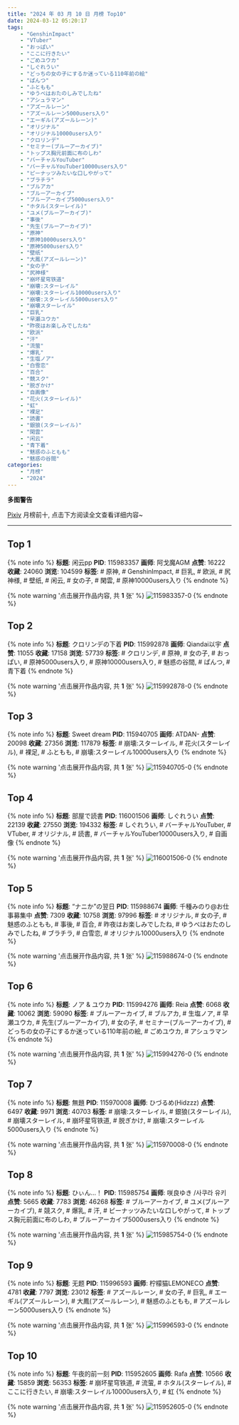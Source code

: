 ```yaml
---
title: "2024 年 03 月 10 日 月榜 Top10"
date: 2024-03-12 05:20:17
tags:
    - "GenshinImpact"
    - "VTuber"
    - "おっぱい"
    - "ここに行きたい"
    - "ごめユウカ"
    - "しぐれうい"
    - "どっちの女の子にするか迷っている110年前の絵"
    - "ぱんつ"
    - "ふともも"
    - "ゆうべはおたのしみでしたね"
    - "アシュラマン"
    - "アズールレーン"
    - "アズールレーン5000users入り"
    - "エーギル(アズールレーン)"
    - "オリジナル"
    - "オリジナル10000users入り"
    - "クロリンデ"
    - "セミナー(ブルーアーカイブ)"
    - "トップス胸元前面に布のしわ"
    - "バーチャルYouTuber"
    - "バーチャルYouTuber10000users入り"
    - "ピーナッツみたいな口しやがって"
    - "ブラチラ"
    - "ブルアカ"
    - "ブルーアーカイブ"
    - "ブルーアーカイブ5000users入り"
    - "ホタル(スターレイル)"
    - "ユメ(ブルーアーカイブ)"
    - "事後"
    - "先生(ブルーアーカイブ)"
    - "原神"
    - "原神10000users入り"
    - "原神5000users入り"
    - "壁纸"
    - "大鳳(アズールレーン)"
    - "女の子"
    - "尻神様"
    - "崩坏星穹铁道"
    - "崩壊:スターレイル"
    - "崩壊:スターレイル10000users入り"
    - "崩壊:スターレイル5000users入り"
    - "崩壊スターレイル"
    - "巨乳"
    - "早瀬ユウカ"
    - "昨夜はお楽しみでしたね"
    - "欧派"
    - "汗"
    - "流萤"
    - "爆乳"
    - "生塩ノア"
    - "白雪恋"
    - "百合"
    - "競スク"
    - "脱ぎかけ"
    - "自画像"
    - "花火(スターレイル)"
    - "虹"
    - "裸足"
    - "読書"
    - "銀狼(スターレイル)"
    - "閑雲"
    - "闲云"
    - "青下着"
    - "魅惑のふともも"
    - "魅惑の谷間"
categories:
    - "月榜"
    - "2024"
---
```


<i class="fa fa-triangle-exclamation"></i>**多图警告**<i class="fa fa-triangle-exclamation"></i>

[Pixiv](https://www.pixiv.net/) 月榜前十, 点击下方阅读全文查看详细内容~

<!-- more -->

---

## Top 1

{% note info %}
**标题**: 闲云pp
**PID**: 115983357 **画师**: 阿戈魔AGM
**点赞**: 16222 **收藏**: 24060 **浏览**: 104599
**标签**: # 原神, # GenshinImpact, # 巨乳, # 欧派, # 尻神様, # 壁纸, # 闲云, # 女の子, # 閑雲, # 原神10000users入り
{% endnote %}

{% note warning '点击展开作品内容, 共 **1** 张' %}
![115983357-0](https://i.pixiv.re/img-original/img/2024/02/12/13/03/27/115983357_p0.jpg)
{% endnote %}

## Top 2

{% note info %}
**标题**: クロリンデの下着
**PID**: 115992878 **画师**: Qiandai以宇
**点赞**: 11055 **收藏**: 17158 **浏览**: 57739
**标签**: # クロリンデ, # 原神, # 女の子, # おっぱい, # 原神5000users入り, # 原神10000users入り, # 魅惑の谷間, # ぱんつ, # 青下着
{% endnote %}

{% note warning '点击展开作品内容, 共 **1** 张' %}
![115992878-0](https://i.pixiv.re/img-original/img/2024/02/12/19/45/11/115992878_p0.png)
{% endnote %}

## Top 3

{% note info %}
**标题**: Sweet dream
**PID**: 115940705 **画师**: ATDAN-
**点赞**: 20098 **收藏**: 27356 **浏览**: 117879
**标签**: # 崩壊:スターレイル, # 花火(スターレイル), # 裸足, # ふともも, # 崩壊:スターレイル10000users入り
{% endnote %}

{% note warning '点击展开作品内容, 共 **1** 张' %}
![115940705-0](https://i.pixiv.re/img-original/img/2024/02/11/06/12/16/115940705_p0.png)
{% endnote %}

## Top 4

{% note info %}
**标题**: 部屋で読書
**PID**: 116001506 **画师**: しぐれうい
**点赞**: 22139 **收藏**: 27550 **浏览**: 194332
**标签**: # しぐれうい, # バーチャルYouTuber, # VTuber, # オリジナル, # 読書, # バーチャルYouTuber10000users入り, # 自画像
{% endnote %}

{% note warning '点击展开作品内容, 共 **1** 张' %}
![116001506-0](https://i.pixiv.re/img-original/img/2024/02/13/00/00/26/116001506_p0.jpg)
{% endnote %}

## Top 5

{% note info %}
**标题**: “ナニか”の翌日
**PID**: 115988674 **画师**: 千種みのり@お仕事募集中
**点赞**: 7309 **收藏**: 10758 **浏览**: 97996
**标签**: # オリジナル, # 女の子, # 魅惑のふともも, # 事後, # 百合, # 昨夜はお楽しみでしたね, # ゆうべはおたのしみでしたね, # ブラチラ, # 白雪恋, # オリジナル10000users入り
{% endnote %}

{% note warning '点击展开作品内容, 共 **1** 张' %}
![115988674-0](https://i.pixiv.re/img-original/img/2024/02/12/17/11/02/115988674_p0.jpg)
{% endnote %}

## Top 6

{% note info %}
**标题**: ノア & ユウカ
**PID**: 115994276 **画师**: Reia
**点赞**: 6068 **收藏**: 10062 **浏览**: 59090
**标签**: # ブルーアーカイブ, # ブルアカ, # 生塩ノア, # 早瀬ユウカ, # 先生(ブルーアーカイブ), # 女の子, # セミナー(ブルーアーカイブ), # どっちの女の子にするか迷っている110年前の絵, # ごめユウカ, # アシュラマン
{% endnote %}

{% note warning '点击展开作品内容, 共 **1** 张' %}
![115994276-0](https://i.pixiv.re/img-original/img/2024/02/12/20/30/10/115994276_p0.png)
{% endnote %}

## Top 7

{% note info %}
**标题**: 無題
**PID**: 115970008 **画师**: ひづるめ(Hidzzz)
**点赞**: 6497 **收藏**: 9971 **浏览**: 40703
**标签**: # 崩壊:スターレイル, # 銀狼(スターレイル), # 崩壊スターレイル, # 崩坏星穹铁道, # 脱ぎかけ, # 崩壊:スターレイル5000users入り
{% endnote %}

{% note warning '点击展开作品内容, 共 **1** 张' %}
![115970008-0](https://i.pixiv.re/img-original/img/2024/02/12/00/00/30/115970008_p0.jpg)
{% endnote %}

## Top 8

{% note info %}
**标题**: ひぃん…！
**PID**: 115985754 **画师**: 咲良ゆき /사쿠라 유키
**点赞**: 5665 **收藏**: 7783 **浏览**: 46268
**标签**: # ブルーアーカイブ, # ユメ(ブルーアーカイブ), # 競スク, # 爆乳, # 汗, # ピーナッツみたいな口しやがって, # トップス胸元前面に布のしわ, # ブルーアーカイブ5000users入り
{% endnote %}

{% note warning '点击展开作品内容, 共 **1** 张' %}
![115985754-0](https://i.pixiv.re/img-original/img/2024/02/12/15/05/35/115985754_p0.png)
{% endnote %}

## Top 9

{% note info %}
**标题**: 无题
**PID**: 115996593 **画师**: 柠檬猫LEMONECO
**点赞**: 4781 **收藏**: 7797 **浏览**: 23012
**标签**: # アズールレーン, # 女の子, # 巨乳, # エーギル(アズールレーン), # 大鳳(アズールレーン), # 魅惑のふともも, # アズールレーン5000users入り
{% endnote %}

{% note warning '点击展开作品内容, 共 **1** 张' %}
![115996593-0](https://i.pixiv.re/img-original/img/2024/02/12/21/41/53/115996593_p0.jpg)
{% endnote %}

## Top 10

{% note info %}
**标题**: 午夜的前一刻
**PID**: 115952605 **画师**: Rafa
**点赞**: 10566 **收藏**: 15859 **浏览**: 56353
**标签**: # 崩坏星穹铁道, # 流萤, # ホタル(スターレイル), # ここに行きたい, # 崩壊:スターレイル10000users入り, # 虹
{% endnote %}

{% note warning '点击展开作品内容, 共 **1** 张' %}
![115952605-0](https://i.pixiv.re/img-original/img/2024/02/11/13/39/30/115952605_p0.jpg)
{% endnote %}
